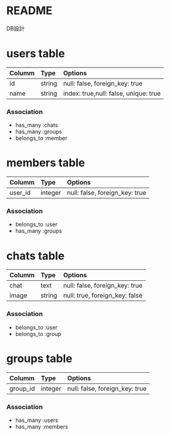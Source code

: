 # README



DB設計

# users table
|Columm|Type|Options|
| :------------- | :------------- |:------------- |
|id|string|null: false, foreign_key: true|
|name|string|index: true,null: false, unique: true|




### Association
- has_many :chats
- has_many :groups
- belongs_to :member

# members table

|Columm|Type|Options|
| :------------- | :------------- |:------------- |
|user_id|integer|null: false, foreign_key: true|


### Association
- belongs_to :user
- has_many :groups


# chats table
|Columm|Type|Options|
| :------------- | :------------- |:------------- |
|chat|text|null: false, foreign_key: true|
|image|string|null: true, foreign_key: false|



### Association
- belongs_to :user
- belongs_to :group

# groups table
|Columm|Type|Options|
| :------------- | :------------- |:------------- |
|group_id|integer|null: false, foreign_key: true|

### Association
- has_many :users
- has_many :members
